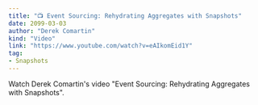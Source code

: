 ```yaml
---
title: "📺 Event Sourcing: Rehydrating Aggregates with Snapshots"
date: 2099-03-03
author: "Derek Comartin"
kind: "Video"
link: "https://www.youtube.com/watch?v=eAIkomEid1Y"
tag:
- Snapshots
---
```


Watch Derek Comartin's video "Event Sourcing: Rehydrating Aggregates with Snapshots".

<!-- more -->

<YouTube id="eAIkomEid1Y"></YouTube>
